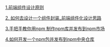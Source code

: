 [1.前端组件设计原则](https://www.jianshu.com/p/a37ccf9d1eb3)

[2. 如何去设计一个组件封装_前端组件化设计思路](http://www.fly63.com/article/detial/996)

[3.手把手教你用npm 制作npm库并发布到npm市场](https://www.jianshu.com/p/b8e0ffe423b5)  

[4.如何开发一个npm包并发布到npm中央仓库](https://www.cnblogs.com/xuange306/p/11435361.html)
